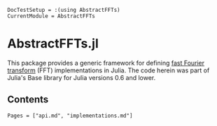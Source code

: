 ```@meta
DocTestSetup = :(using AbstractFFTs)
CurrentModule = AbstractFFTs
```

# AbstractFFTs.jl

This package provides a generic framework for defining
[fast Fourier transform](https://en.wikipedia.org/wiki/Fast_Fourier_transform) (FFT)
implementations in Julia.
The code herein was part of Julia's Base library for Julia versions 0.6 and lower.

## Contents

```@contents
Pages = ["api.md", "implementations.md"]
```
